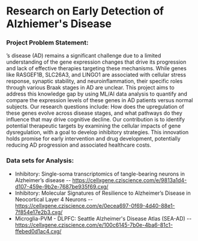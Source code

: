 # Research on Early Detection of Alzhiemer's Disease

### Project Problem Statement: 
’s disease (AD) remains a significant challenge due to a limited understanding of the gene expression changes that drive its progression and lack of effective therapies targeting these mechanisms. While genes like RASGEF1B, SLC26A3, and LINGO1 are associated with cellular stress response, synaptic stability, and neuroinflammation, their specific roles through various Braak stages in AD are unclear. This project aims to address this knowledge gap by using ML/AI data analysis to quantify and compare the expression levels of these genes in AD patients versus normal subjects. Our research questions include: How does the upregulation of these genes evolve across disease stages, and what pathways do they influence that may drive cognitive decline. Our contribution is to identify potential therapeutic targets by examining the cellular impacts of gene dysregulation, with a goal to develop inhibitory strategies. This innovation holds promise for early intervention and drug development, potentially reducing AD progression and associated healthcare costs.

### Data sets for Analysis:
- Inhibitory: Single-soma transcriptomics of tangle-bearing neurons in Alzheimer’s disease 
-- https://cellxgene.cziscience.com/e/9813a1d4-d107-459e-9b2e-7687be935f69.cxg/
- Inhibitory: Molecular Signatures of Resilience to Alzheimer’s Disease in Neocortical Layer 4 Neurons 
-- https://cellxgene.cziscience.com/e/0ecea697-0f69-4d40-88e1-7f854e17e2b3.cxg/
- Microglia-PVM - DLPFC: Seattle Alzheimer's Disease Atlas (SEA-AD) 
-- https://cellxgene.cziscience.com/e/100c6145-7b0e-4ba6-81c1-ffebed0d1ac4.cxg/

